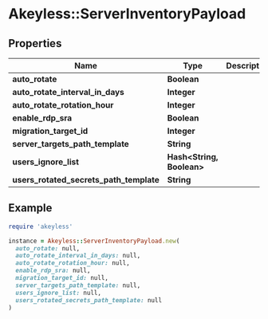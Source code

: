 # Akeyless::ServerInventoryPayload

## Properties

| Name | Type | Description | Notes |
| ---- | ---- | ----------- | ----- |
| **auto_rotate** | **Boolean** |  | [optional] |
| **auto_rotate_interval_in_days** | **Integer** |  | [optional] |
| **auto_rotate_rotation_hour** | **Integer** |  | [optional] |
| **enable_rdp_sra** | **Boolean** |  | [optional] |
| **migration_target_id** | **Integer** |  | [optional] |
| **server_targets_path_template** | **String** |  | [optional] |
| **users_ignore_list** | **Hash&lt;String, Boolean&gt;** |  | [optional] |
| **users_rotated_secrets_path_template** | **String** |  | [optional] |

## Example

```ruby
require 'akeyless'

instance = Akeyless::ServerInventoryPayload.new(
  auto_rotate: null,
  auto_rotate_interval_in_days: null,
  auto_rotate_rotation_hour: null,
  enable_rdp_sra: null,
  migration_target_id: null,
  server_targets_path_template: null,
  users_ignore_list: null,
  users_rotated_secrets_path_template: null
)
```

